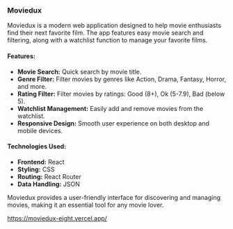 ### Moviedux

Moviedux is a modern web application designed to help movie enthusiasts find their next favorite film. The app features easy movie search and filtering, along with a watchlist function to manage your favorite films.

#### Features:

- **Movie Search:** Quick search by movie title.
- **Genre Filter:** Filter movies by genres like Action, Drama, Fantasy, Horror, and more.
- **Rating Filter:** Filter movies by ratings: Good (8+), Ok (5-7.9), Bad (below 5).
- **Watchlist Management:** Easily add and remove movies from the watchlist.
- **Responsive Design:** Smooth user experience on both desktop and mobile devices.

#### Technologies Used:

- **Frontend:** React
- **Styling:** CSS
- **Routing:** React Router
- **Data Handling:** JSON

Moviedux provides a user-friendly interface for discovering and managing movies, making it an essential tool for any movie lover.

https://moviedux-eight.vercel.app/
